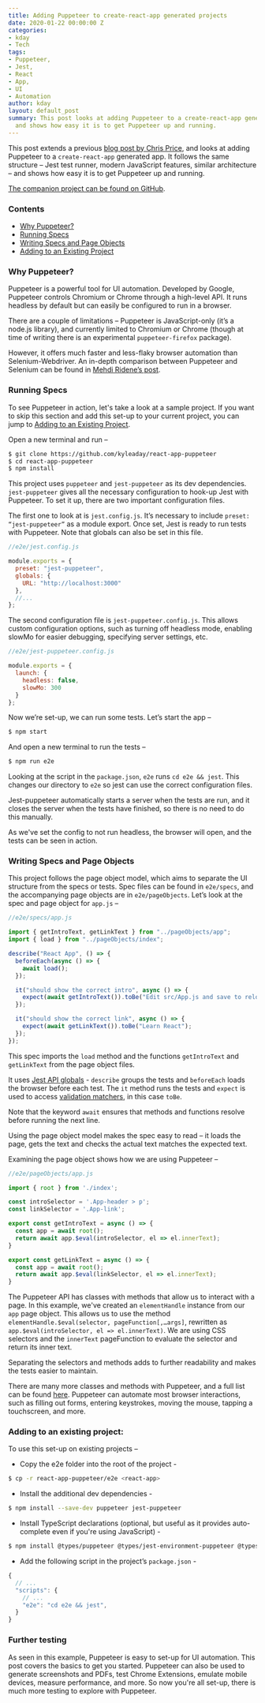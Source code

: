 ```yaml
---
title: Adding Puppeteer to create-react-app generated projects
date: 2020-01-22 00:00:00 Z
categories:
- kday
- Tech
tags:
- Puppeteer,
- Jest,
- React
- App,
- UI
- Automation
author: kday
layout: default_post
summary: This post looks at adding Puppeteer to a create-react-app generated app,
  and shows how easy it is to get Puppeteer up and running.
---
```


This post extends a previous [blog post by Chris Price](https://blog.scottlogic.com/2017/08/24/adding-webdriver-tests-to-create-react-app-generated-projects.html), and looks at adding Puppeteer to a `create-react-app` generated app. It follows the same structure – Jest test runner, modern JavaScript features, similar architecture – and shows how easy it is to get Puppeteer up and running.

[The companion project can be found on GitHub](https://github.com/KyleADay/react-app-puppeteer).

### Contents
* [Why Puppeteer?](#why-puppeteer)
* [Running Specs](#running-specs)
* [Writing Specs and Page Objects](#writing-specs-and-page-objects)
* [Adding to an Existing Project](#adding-to-an-existing-project)

### Why Puppeteer?

Puppeteer is a powerful tool for UI automation. Developed by Google, Puppeteer controls Chromium or Chrome through a high-level API. It runs headless by default but can easily be configured to run in a browser.

There are a couple of limitations – Puppeteer is JavaScript-only (it’s a node.js library), and currently limited to Chromium or Chrome (though at time of writing there is an experimental `puppeteer-firefox` package).

However, it offers much faster and less-flaky browser automation than Selenium-Webdriver. An in-depth comparison between Puppeteer and Selenium can be found in [Mehdi Ridene’s post](https://blog.scottlogic.com/2020/01/13/selenium-vs-puppeteer.html).

### Running Specs
To see Puppeteer in action, let's take a look at a sample project. If you want to skip this section and add this set-up to your current project, you can jump to [Adding to an Existing Project](#adding-to-an-existing-project). 

Open a new terminal and run –

~~~bash
$ git clone https://github.com/kyleaday/react-app-puppeteer
$ cd react-app-puppeteer
$ npm install
~~~

This project uses `puppeteer` and `jest-puppeteer` as its dev dependencies. `jest-puppeteer` gives all the necessary configuration to hook-up Jest with Puppeteer. To set it up, there are two important configuration files.

The first one to look at is `jest.config.js`. It’s necessary to include `preset: “jest-puppeteer”` as a module export. Once set, Jest is ready to run tests with Puppeteer. Note that globals can also be set in this file.

~~~js
//e2e/jest.config.js

module.exports = {
  preset: "jest-puppeteer",
  globals: {
    URL: "http://localhost:3000"
  },
  //...
};
~~~

The second configuration file is `jest-puppeteer.config.js`. This allows custom configuration options, such as turning off headless mode, enabling slowMo for easier debugging, specifying server settings, etc.

~~~js
//e2e/jest-puppeteer.config.js

module.exports = {
  launch: {
    headless: false,
    slowMo: 300
  }
};
~~~

Now we’re set-up, we can run some tests. Let’s start the app –

~~~bash
$ npm start
~~~

And open a new terminal to run the tests –

~~~bash
$ npm run e2e
~~~

Looking at the script in the `package.json`, `e2e` runs `cd e2e && jest`. This changes our directory to `e2e` so jest can use the correct configuration files.

Jest-puppeteer automatically starts a server when the tests are run, and it closes the server when the tests have finished, so there is no need to do this manually.

As we've set the config to not run headless, the browser will open, and the tests can be seen in action.

### Writing Specs and Page Objects

This project follows the page object model, which aims to separate the UI structure from the specs or tests. Spec files can be found in `e2e/specs`, and the accompanying page objects are in `e2e/pageObjects`. Let’s look at the spec and page object for `app.js` –

~~~js
//e2e/specs/app.js

import { getIntroText, getLinkText } from "../pageObjects/app";
import { load } from "../pageObjects/index";

describe("React App", () => {
  beforeEach(async () => {
    await load();
  });

  it("should show the correct intro", async () => {
    expect(await getIntroText()).toBe("Edit src/App.js and save to reload.");
  });

  it("should show the correct link", async () => {
    expect(await getLinkText()).toBe("Learn React");
  });
});
~~~

This spec imports the `load` method and the functions `getIntroText` and `getLinkText` from the page object files. 

It uses [Jest API globals](https://jestjs.io/docs/en/api) - `describe` groups the tests and `beforeEach` loads the browser before each test. The `it` method runs the tests and `expect` is used to access [validation matchers](https://jestjs.io/docs/en/expect), in this case `toBe`. 

Note that the keyword `await` ensures that methods and functions resolve before running the next line.

Using the page object model makes the spec easy to read – it loads the page, gets the text and checks the actual text matches the expected text.

Examining the page object shows how we are using Puppeteer  –

~~~js
//e2e/pageObjects/app.js

import { root } from './index';

const introSelector = '.App-header > p';
const linkSelector = '.App-link';

export const getIntroText = async () => {
  const app = await root();
  return await app.$eval(introSelector, el => el.innerText);
}

export const getLinkText = async () => {
  const app = await root();
  return await app.$eval(linkSelector, el => el.innerText);
}
~~~

The Puppeteer API has classes with methods that allow us to interact with a page. In this example, we've created an `elementHandle` instance from our `app` page object. This allows us to use the method `elementHandle.$eval(selector, pageFunction[,…args]`, rewritten as `app.$eval(introSelector, el => el.innerText)`. We are using CSS selectors and the `innerText` pageFunction to evaluate the selector and return its inner text.

Separating the selectors and methods adds to further readability and makes the tests easier to maintain.

There are many more classes and methods with Puppeteer, and a full list can be found [here](https://pptr.dev/). Puppeteer can automate most browser interactions, such as filling out forms, entering keystrokes, moving the mouse, tapping a touchscreen, and more.

### Adding to an existing project:

To use this set-up on existing projects –

* Copy the e2e folder into the root of the project -

~~~bash
$ cp -r react-app-puppeteer/e2e <react-app>
~~~

* Install the additional dev dependencies -

~~~bash
$ npm install --save-dev puppeteer jest-puppeteer
~~~

* Install TypeScript declarations (optional, but useful as it provides auto-complete even if you're using JavaScript) -

~~~bash
$ npm install @types/puppeteer @types/jest-environment-puppeteer @types/expect-puppeteer
~~~

* Add the following script in the project’s `package.json` -

~~~js
{
  // ...
  "scripts": {
    // ...
    "e2e": "cd e2e && jest",
  }
}
~~~

### Further testing

As seen in this example, Puppeteer is easy to set-up for UI automation. This post covers the basics to get you started. Puppeteer can also be used to generate screenshots and PDFs, test Chrome Extensions, emulate mobile devices, measure performance, and more. So now you're all set-up, there is much more testing to explore with Puppeteer.
